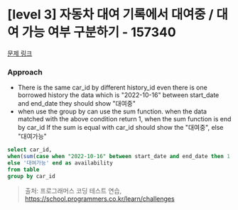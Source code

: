 # [level 3] 자동차 대여 기록에서 대여중 / 대여 가능 여부 구분하기 - 157340 

[문제 링크](https://school.programmers.co.kr/learn/courses/30/lessons/157340) 

### Approach
- There is the same car_id by different history_id even there is one borrowed history the data which is "2022-10-16" between start_date and end_date they should show "대여중"
- when use the group by can use the sum function. when the data matched with the above condition return 1, when the sum function is end by car_id If the sum is equal with car_id should show the "대여중", else "대여가능"



``` sql
select car_id, 
when(sum(case when "2022-10-16" between start_date and end_date then 1 else 0 end)) is 1 then '대여중'
else '대여가능' end as availability
from table
group by car_id

```


> 출처: 프로그래머스 코딩 테스트 연습, https://school.programmers.co.kr/learn/challenges
